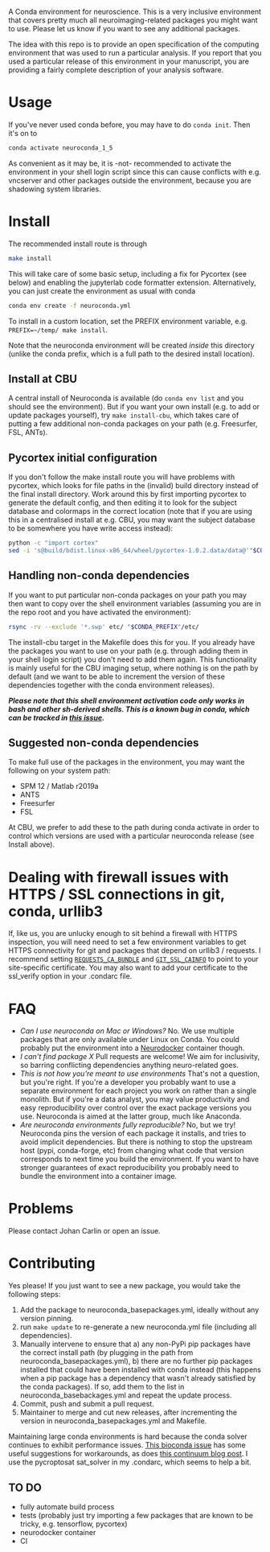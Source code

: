 A Conda environment for neuroscience. This is a very inclusive environment that covers
pretty much all neuroimaging-related packages you might want to use. Please let us know
if you want to see any additional packages.

The idea with this repo is to provide an open specification of the computing environment
that was used to run a particular analysis. If you report that you used a particular
release of this environment in your manuscript, you are providing a fairly complete
description of your analysis software.

# Usage

If you've never used conda before, you may have to do `conda init`. Then it's on to

```sh
conda activate neuroconda_1_5
```

As convenient as it may be, it is -not- recommended to activate the environment in your
shell login script since this can cause conflicts with e.g. vncserver and other packages
outside the environment, because you are shadowing system libraries.

# Install

The recommended install route is through

``` sh
make install
```
This will take care of some basic setup, including a fix for Pycortex (see below) and
enabling the jupyterlab code formatter extension. Alternatively, you can just create the
environment as usual with conda

``` sh
conda env create -f neuroconda.yml
```

To install in a custom location, set the PREFIX environment variable, e.g.
`PREFIX=~/temp/ make install`.

Note that the neuroconda environment will be created *inside* this directory (unlike the
conda prefix, which is a full path to the desired install location).

## Install at CBU

A central install of Neuroconda is available (do `conda env list` and you should see the
environment). But if you want your own install (e.g. to add or update packages
yourself), try `make install-cbu`, which takes care of putting a few additional
non-conda packages on your path (e.g. Freesurfer, FSL, ANTs).

## Pycortex initial configuration
If you don't follow the make install route you will have problems with pycortex, which
looks for file paths in the (invalid) build directory instead of the final install
directory. Work around this by first importing pycortex to generate the default config,
and then editing it to look for the subject database and colormaps in the correct
location (note that if you are using this in a centralised install at e.g. CBU, you may
want the subject database to be somewhere you have write access instead):

```sh
python -c "import cortex"
sed -i 's@build/bdist.linux-x86_64/wheel/pycortex-1.0.2.data/data@'"$CONDA_PREFIX"'@g' ~/.config/pycortex/options.cfg
```

## Handling non-conda dependencies
If you want to put particular non-conda packages on your path you may then want to copy
over the shell environment variables (assuming you are in the repo root and you have
activated the environment):

```sh
rsync -rv --exclude '*.swp' etc/ "$CONDA_PREFIX"/etc/
```

The install-cbu target in the Makefile does this for you. If you already have the packages you want to use on your path
(e.g. through adding them in your shell login script) you don't need to add them again.
This functionality is mainly useful for the CBU imaging setup, where nothing is on the
path by default (and we want to be able to increment the version of these dependencies
together with the conda environment releases).

***Please note that this shell environment activation code only works in bash and other
sh-derived shells. This is a known bug in conda, which can be tracked in [this
issue](https://github.com/conda/conda/issues/9304).***

## Suggested non-conda dependencies
To make full use of the packages in the environment, you may want the following on your
system path:

* SPM 12 / Matlab r2019a
* ANTS
* Freesurfer
* FSL

At CBU, we prefer to add these to the path during conda activate in order to control
which versions are used with a particular neuroconda release (see Install above).

# Dealing with firewall issues with HTTPS / SSL connections in git, conda, urllib3
If, like us, you are unlucky enough to sit behind a firewall with HTTPS inspection, you
will need need to set a few environment variables to get HTTPS connectivity for git and
packages that depend on urllib3 / requests. I recommend setting
[`REQUESTS_CA_BUNDLE`](https://stackoverflow.com/a/37447847/3375155) and
[`GIT_SSL_CAINFO`](https://www.git-scm.com/docs/git-config/#Documentation/git-config.txt-httpsslCAInfo)
to point to your site-specific certificate. You may also want to add your certificate to
the ssl_verify option in your .condarc file.

# FAQ
* _Can I use neuroconda on Mac or Windows?_ No. We use multiple packages that are only
  available under Linux on Conda. You could probably put the environment into a
  [Neurodocker](https://github.com/kaczmarj/neurodocker) container though.
* _I can't find package *X*_ Pull requests are welcome! We aim for inclusivity, so
  barring conflicting dependencies anything neuro-related goes.
* _This is not how you're meant to use environments_ That's not a question, but you're
  right. If you're a developer you probably want to use a separate environment for each
  project you work on rather than a single monolith. But if you're a data analyst, you
  may value productivity and easy reproducibility over control over the exact package
  versions you use. Neuroconda is aimed at the latter group, much like Anaconda.
* _Are neuroconda environments fully reproducible?_ No, but we try! Neuroconda pins the
  version of each package it installs, and tries to avoid implicit dependencies. But
  there is nothing to stop the upstream host (pypi, conda-forge, etc) from changing what
  code that version corresponds to next time you build the environment. If you want to
  have stronger guarantees of exact reproducibility you probably need to bundle the
  environment into a container image.

# Problems
Please contact Johan Carlin or open an issue.

# Contributing
Yes please! If you just want to see a new package, you would take the following steps:

1. Add the package to neuroconda_basepackages.yml, ideally without any version pinning.
2. run `make update` to re-generate a new neuroconda.yml file (including all
   dependencies).
3. Manually intervene to ensure that a) any non-PyPi pip packages have the correct
   install path (by plugging in the path from neuroconda_basepackages.yml), b) there are
   no further pip packages installed that could have been installed with conda instead
   (this happens when a pip package has a dependency that wasn't already satisfied by
   the conda packages). If so, add them to the list in neuroconda_basebackages.yml and
   repeat the update process.
4. Commit, push and submit a pull request.
5. Maintainer to merge and cut new releases, after incrementing the version in
   neuroconda_basepackages.yml and Makefile.

Maintaining large conda environments is hard because the conda solver continues to
exhibit performance issues. [This bioconda
issue](https://github.com/bioconda/bioconda-recipes/issues/13774) has some useful
suggestions for workarounds, as does [this continuum blog
post](https://www.anaconda.com/understanding-and-improving-condas-performance/). I use
the pycroptosat sat_solver in my .condarc, which seems to help a bit.

## TO DO
* fully automate build process
* tests (probably just try importing a few packages that are known to be tricky, e.g.
  tensorflow, pycortex)
* neurodocker container
* CI
